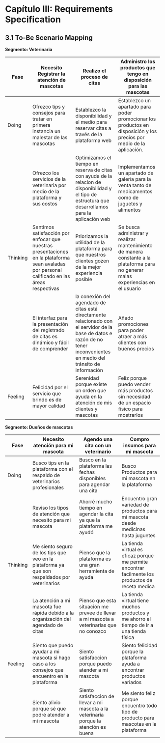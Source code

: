 # Capítulo III: Requirements Specification 

## 3.1 To-Be Scenario Mapping

**Segmento: Veterinaria**

| Fase | Necesito Registrar la atención de mascotas | Realizo el proceso de citas | Administro los productos que tengo en disposición para las mascotas |
|-----|--------------|--------------|--------------|
| Doing 	| Ofrezco tips y consejos para tratar en primera instancia un malestar de las mascotas	| Establezco la disponibilidad y el medio para reservar citas a través de la plataforma web 	|Establezco un apartado para poder promocionar los productos en disposición y los precios por medio de la aplicación. |
| 			| Ofrezco los servicios de la veterinaria por medio de la plataforma y sus costos	| Optimizamos el tiempo en reserva de citas con ayuda de la relacion de disponibilidad y el tipo de estructura que desarrollamos para la aplicación web	|	Implementamos un apartado de galería para la venta tanto de medicamentos como de juguetes y alimentos |
| Thinking  | Sentimos satisfacción por enfocar que nuestras presentaciones en la plataforma sean avaladas por personal calificado en las áreas respectivas	|	Priorizamos la utilidad de la plataforma para que nuestros clientes gozen de la mejor experiencia posible|	Se busca administrar y realizar mantenimiento de manera constante a la plataforma para no generar malas experiencias en el usuario |
| 			|	El interfaz para la presentación del registrado de citas es dinámico y fácil de comprender| la conexión del agendado de citas está directamente relacionado con el servidor de la base de datos e razón de no tener inconvenientes en medio del tránsito de información	|	Añado promociones para poder atraer a más clientes con buenos precios |
| Feeling   |Felicidad por el servicio que brindo es de mayor calidad	| Serenidad porque existe un orden que ayuda en la atención de mis clientes y mascotas	|Feliz porque puedo vender más productos sin necesidad de un espacio físico para mostrarlos |


**Segmento: Dueños de mascotas**

| Fase | Necesito atención para mi mascota | Agendo una cita con un veterinario | Compro insumos para mi mascota |
|-----|--------------|--------------|--------------|
| Doing 	|Busco tips en la plataforma con el respaldo de veterinarios profesionales	|Busco en la plataforma las fechas disponibles para agendar una cita	|Busco Productos para mi mascota en la plataforma |
| 			|Reviso los tipos de atención que necesito para mi mascota 	|Ahorré mucho tiempo en agendar la cita ya que la plataforma me ayudó |Encuentro gran variedad de productos para mi mascota desde medicinas hasta juguetes|
| Thinking  |Me siento seguro de los tips que veo en la plataforma ya que son respaldados por veterinarios	|Pienso que la plataforma es una gran herramienta de ayuda	|La tienda virtual es eficaz porque me permite encontrar facilmente los productos de receta medica |
| 			|La atención a mi mascota fue rápida debido a la organización del agendado de citas	|Pienso que esta situación me prevee de llevar a mi mascota a veterinarias que no conozco	|La tienda virtual tiene muchos productos y me ahorro el tiempo de ir a una tienda física |
| Feeling   |Siento que puedo ayudar a mi mascota si hago caso a los consejos que encuentro en la plataforma	|Siento satisfaccion porque puedo atender a mi mascota 	|Siento felicidad porque la plataforma ayuda a encontrar productos variados |
|			|Siento alivio porque sé que podré atender a mi mascota	|Siento satisfaccion de llevar a mi mascota a la veterinaria porque la atención es buena	|Me siento feliz porque encuentro todo tipo de producto para mascotas en la plataforma	|

